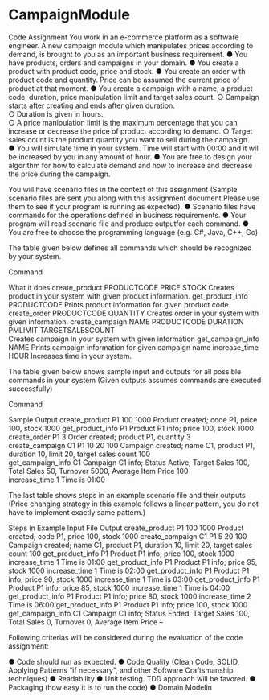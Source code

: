 # CampaignModule

Code Assignment You work in an e-commerce platform as a software engineer. A new campaign module which manipulates prices according to demand, is brought to you as an important business requirement. 
 ● You have ​products​, ​orders​ and ​campaigns​ in your domain.  ● You create a product with ​product code​, ​price​ and ​stock​.   ● You create an order with ​product code​ and ​quantity​. Price can be assumed the current price of product at that moment.  ● You create a campaign with a ​name​, a ​product code​, ​duration​, ​price manipulation limit​ and ​target sales count​.  ○ Campaign starts after creating and ends after given duration.  
○ Duration is given in hours.  
○ A price manipulation limit is the maximum percentage that you can increase or decrease the price of product according to demand. 
○ Target sales count is the product quantity you want to sell during the campaign.  
● You will simulate time in your system. Time will start with 00:00 and it will be increased by you in any amount of ​hour​. ● You are free to design your algorithm for how to calculate demand and how to increase and decrease the price during the campaign. 
 
 
You will have scenario files in the context of this assignment (Sample scenario files are sent you along with this assignment document. ​Please use them​ to see if your program is running as expected). 
 ● Scenario files have ​commands​ for the operations defined in business requirements.  ● Your program will ​read scenario file ​and ​produce output ​for each command.  ● You are free to choose the programming language (e.g. C#, Java, C++, Go)  
 
The table given below defines all commands which should be recognized by your system. 
 
 
Command 
 
What it does create_product PRODUCTCODE PRICE STOCK  Creates product in your system with given product information. 
get_product_info PRODUCTCODE Prints product information for given product code. 
create_order PRODUCTCODE QUANTITY  Creates order in your system with given information. 
create_campaign NAME PRODUCTCODE DURATION PMLIMIT TARGETSALESCOUNT  
Creates campaign in your system with given information 
get_campaign_info NAME Prints campaign information for given campaign name 
increase_time HOUR Increases time in your system. 
 
 
The table given below shows sample input and outputs for all possible commands in your system (Given outputs assumes commands are executed successfully) 
 
 
 
Command 
 
Sample Output create_product P1 100 1000  Product created; code P1, price 100, stock 1000 
get_product_info P1  Product P1 info; price 100, stock 1000 
create_order P1 3  Order created; product P1, quantity 3  
create_campaign C1 P1 10 20 100  Campaign created; name C1, product P1, duration 10, limit 20, target sales count 100  
get_campaign_info C1 Campaign C1 info; Status Active, Target Sales 100, Total Sales 50, Turnover 5000, Average Item Price 100  
increase_time 1 Time is 01:00  
 
 
The last table shows steps in an example scenario file and their outputs (Price changing strategy in this example follows a linear pattern, you do not have to implement exactly same pattern.) 
 
Steps in Example Input File Output create_product P1 100 1000 Product created; code P1, price 100, stock 1000 create_campaign C1 P1 5 20 100 Campaign created; name C1, product P1, duration 10, limit 20, target sales count 100 get_product_info P1 Product P1 info; price 100, stock 1000 increase_time 1 Time is 01:00 get_product_info P1 Product P1 info; price 95, stock 1000 increase_time 1 Time is 02:00 get_product_info P1 Product P1 info; price 90, stock 1000 increase_time 1 Time is 03:00 get_product_info P1 Product P1 info; price 85, stock 1000 increase_time 1 Time is 04:00 get_product_info P1 Product P1 info; price 80, stock 1000 increase_time 2 Time is 06:00 get_product_info P1 Product P1 info; price 100, stock 1000 get_campaign_info C1 Campaign C1 info; Status Ended, Target Sales 100, Total Sales 0, Turnover 0, Average Item Price – 
 
 
Following criterias will be considered during the evaluation of the code assignment: 
 
●  Code should run as expected. ●  Code Quality (Clean Code, SOLID, Applying Patterns “if necessary”, and other Software Craftsmanship techniques) ●  Readability ●  Unit testing. TDD approach will be favored. ●  Packaging (how easy it is to run the code) ●  Domain Modelin